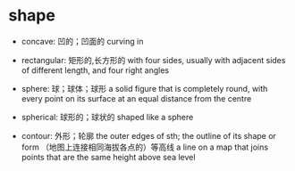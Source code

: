 # shape

- concave: 凹的；凹面的 curving in
- rectangular: 矩形的,长方形的 with four sides, usually with adjacent sides of different length, and four right angles
- sphere: 球；球体；球形 a solid figure that is completely round, with every point on its surface at an equal distance from the centre
- spherical: 球形的；球状的 shaped like a sphere

- contour: 外形；轮廓 the outer edges of sth; the outline of its shape or form （地图上连接相同海拔各点的）等高线 a line on a map that joins points that are the same height above sea level
